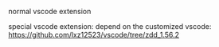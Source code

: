 normal vscode extension

special vscode extension:
depend on the customized vscode:
https://github.com/lxz12523/vscode/tree/zdd_1.56.2
